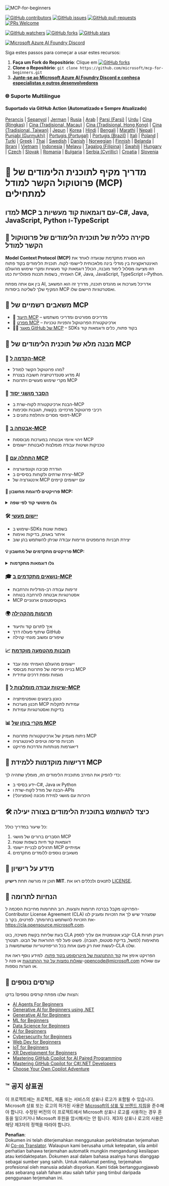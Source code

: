 <!--
CO_OP_TRANSLATOR_METADATA:
{
  "original_hash": "ce7bdf442957a1b4876032fd8ac80617",
  "translation_date": "2025-05-19T11:00:06+00:00",
  "source_file": "README.md",
  "language_code": "ms"
}
-->
![MCP-for-beginners](../../translated_images/mcp-beginners.2ce2b317996369ff66c5b72e25eff9d4288ab2741fc70c0b4e523d1ae1e249fd.ms.png)

[![GitHub contributors](https://img.shields.io/github/contributors/microsoft/mcp-for-beginners.svg)](https://GitHub.com/microsoft/mcp-for-beginners/graphs/contributors)
[![GitHub issues](https://img.shields.io/github/issues/microsoft/mcp-for-beginners.svg)](https://GitHub.com/microsoft/mcp-for-beginners/issues)
[![GitHub pull-requests](https://img.shields.io/github/issues-pr/microsoft/mcp-for-beginners.svg)](https://GitHub.com/microsoft/mcp-for-beginners/pulls)
[![PRs Welcome](https://img.shields.io/badge/PRs-welcome-brightgreen.svg?style=flat-square)](http://makeapullrequest.com)

[![GitHub watchers](https://img.shields.io/github/watchers/microsoft/mcp-for-beginners.svg?style=social&label=Watch)](https://GitHub.com/microsoft/mcp-for-beginners/watchers)
[![GitHub forks](https://img.shields.io/github/forks/microsoft/mcp-for-beginners.svg?style=social&label=Fork)](https://GitHub.com/microsoft/mcp-for-beginners/network)
[![GitHub stars](https://img.shields.io/github/stars/microsoft/mcp-for-beginners?style=social&label=Star)](https://GitHub.com/microsoft/mcp-for-beginners/stargazers)


[![Microsoft Azure AI Foundry Discord](https://dcbadge.vercel.app/api/server/ByRwuEEgH4)](https://discord.com/invite/ByRwuEEgH4)


Siga estes passos para começar a usar estes recursos:
1. **Faça um Fork do Repositório**: Clique em [![GitHub forks](https://img.shields.io/github/forks/microsoft/mcp-for-beginners.svg?style=social&label=Fork)](https://GitHub.com/microsoft/mcp-for-beginners/network)
2. **Clone o Repositório**: `git clone https://github.com/microsoft/mcp-for-beginners.git`
3. [**Junte-se ao Microsoft Azure AI Foundry Discord e conheça especialistas e outros desenvolvedores**](https://discord.com/invite/ByRwuEEgH4)


### 🌐 Suporte Multilíngue

#### Suportado via GitHub Action (Automatizado e Sempre Atualizado)
[Perancis](../fr/README.md) | [Sepanyol](../es/README.md) | [Jerman](../de/README.md) | [Rusia](../ru/README.md) | [Arab](../ar/README.md) | [Parsi (Farsi)](../fa/README.md) | [Urdu](../ur/README.md) | [Cina (Ringkas)](../zh/README.md) | [Cina (Tradisional, Macau)](../mo/README.md) | [Cina (Tradisional, Hong Kong)](../hk/README.md) | [Cina (Tradisional, Taiwan)](../tw/README.md) | [Jepun](../ja/README.md) | [Korea](../ko/README.md) | [Hindi](../hi/README.md) | [Bengali](../bn/README.md) | [Marathi](../mr/README.md) | [Nepali](../ne/README.md) | [Punjabi (Gurmukhi)](../pa/README.md) | [Portugis (Portugal)](../pt/README.md) | [Portugis (Brazil)](../br/README.md) | [Itali](../it/README.md) | [Poland](../pl/README.md) | [Turki](../tr/README.md) | [Greek](../el/README.md) | [Thai](../th/README.md) | [Swedish](../sv/README.md) | [Danish](../da/README.md) | [Norwegian](../no/README.md) | [Finnish](../fi/README.md) | [Belanda](../nl/README.md) | [Ibrani](../he/README.md) | [Vietnam](../vi/README.md) | [Indonesia](../id/README.md) | [Melayu](./README.md) | [Tagalog (Filipina)](../tl/README.md) | [Swahili](../sw/README.md) | [Hungary](../hu/README.md) | [Czech](../cs/README.md) | [Slovak](../sk/README.md) | [Romania](../ro/README.md) | [Bulgaria](../bg/README.md) | [Serbia (Cyrillic)](../sr/README.md) | [Croatia](../hr/README.md) | [Slovenia](../sl/README.md)
# 🚀 מדריך מקיף לתוכנית הלימודים של פרוטוקול הקשר למודל (MCP) למתחילים

## **למדו MCP עם דוגמאות קוד מעשיות ב-C#, Java, JavaScript, Python ו-TypeScript**

## 🧠 סקירה כללית של תוכנית הלימודים של פרוטוקול הקשר למודל

**Model Context Protocol (MCP)** הוא מסגרת מתקדמת שנועדה לאחד את האינטראקציות בין מודלי בינה מלאכותית ליישומי לקוח. תוכנית הלימודים בקוד פתוח הזו מציעה מסלול לימוד מובנה, הכולל דוגמאות קוד מעשיות ומקרי שימוש מהעולם האמיתי, בשפות תכנות פופולריות כמו C#, Java, JavaScript, TypeScript ו-Python.

בין אם אתה מפתח AI, אדריכל מערכות או מהנדס תוכנה, מדריך זה הוא המשאב המקיף שלך לשליטה ביסודות MCP ואסטרטגיות היישום שלו.

## 🔗 משאבים רשמיים של MCP

- 📘 [תיעוד MCP](https://modelcontextprotocol.io/) – מדריכים מפורטים ומדריכי משתמש  
- 📜 [מפרט MCP](https://spec.modelcontextprotocol.io/) – ארכיטקטורת הפרוטוקול והפניות טכניות  
- 🧑‍💻 [מאגר GitHub של MCP](https://github.com/modelcontextprotocol) – SDKs בקוד פתוח, כלים ודוגמאות קוד  

## 🧭 מבנה מלא של תוכנית הלימודים של MCP

### 📌 [הקדמה ל-MCP](./00-Introduction/README.md)

- מהו פרוטוקול הקשר למודל?  
- מדוע סטנדרטיזציה חשובה בצנרת AI  
- מקרי שימוש מעשיים ויתרונות MCP  

### 🧩 [הסבר מושגי יסוד](./01-CoreConcepts/README.md)

- הבנת ארכיטקטורת לקוח-שרת ב-MCP  
- רכיבי פרוטוקול מרכזיים: בקשות, תגובות וסכימות  
- דפוסי מסרים והחלפת נתונים ב-MCP  

### 🔐 [אבטחה ב-MCP](./02-Security/readme.md)

- זיהוי איומי אבטחה במערכות מבוססות MCP  
- טכניקות ושיטות עבודה מומלצות לאבטחת יישומים  

### 🚀 [התחלה עם MCP](./03-GettingStarted/README.md)

- הגדרת סביבה וקונפיגורציה  
- יצירת שרתים ולקוחות בסיסיים ב-MCP  
- אינטגרציה של MCP עם יישומים קיימים  

#### 🧮 פרויקטים לדוגמת מחשבון MCP:  
<details>
  <summary><strong>גלו מימושי קוד לפי שפה</strong></summary>

  - [דוגמת שרת MCP ב-C#](./03-GettingStarted/samples/csharp/README.md)  
  - [מחשבון MCP ב-Java](./03-GettingStarted/samples/java/calculator/README.md)  
  - [הדגמת MCP ב-JavaScript](./03-GettingStarted/samples/javascript/README.md)  
  - [שרת MCP ב-Python](../../03-GettingStarted/samples/python/mcp_calculator_server.py)  
  - [דוגמת MCP ב-TypeScript](./03-GettingStarted/samples/typescript/README.md)  

</details>

### 🛠️ [יישום מעשי](./04-PracticalImplementation/README.md)

- שימוש ב-SDKs בשפות שונות  
- איתור באגים, בדיקות ואימות  
- יצירת תבניות פרומפטים וזרימות עבודה שניתן להשתמש בהן שוב  

#### 💡 פרויקטים מתקדמים של מחשבון MCP:  
<details>
  <summary><strong>גלו דוגמאות מתקדמות</strong></summary>

  - [דוגמה מתקדמת ב-C#](./04-PracticalImplementation/samples/csharp/README.md)  
  - [דוגמת אפליקציית מכולה ב-Java](./04-PracticalImplementation/samples/java/containerapp/README.md)  
  - [דוגמה מתקדמת ב-JavaScript](./04-PracticalImplementation/samples/javascript/README.md)  
  - [יישום מורכב ב-Python](../../04-PracticalImplementation/samples/python/mcp_sample.py)  
  - [דוגמת מכולה ב-TypeScript](./04-PracticalImplementation/samples/typescript/README.md)  

</details>

### 🎓 [נושאים מתקדמים ב-MCP](./05-AdvancedTopics/README.md)

- זרימות עבודה רב-מודליות והרחבות  
- אסטרטגיות אבטחה להרחבה בטוחה  
- MCP באקוסיסטמים ארגוניים  

### 🌍 [תרומות מהקהילה](./06-CommunityContributions/README.md)

- איך לתרום קוד ותיעוד  
- שיתוף פעולה דרך GitHub  
- שיפורים ומשוב מונחי קהילה  

### 📈 [תובנות מהטמעה מוקדמת](./07-CaseStudies/README.md)

- יישומים מהעולם האמיתי ומה עבד  
- בנייה ופריסה של פתרונות מבוססי MCP  
- מגמות ומפת דרכים עתידית  

### 📏 [שיטות עבודה מומלצות ל-MCP](./08-BestPractices/README.md)

- כוונון ביצועים ואופטימיזציה  
- תכנון מערכות MCP עמידות לתקלות  
- בדיקות ואסטרטגיות עמידות  

### 📊 [מקרי בוחן של MCP](./09-CaseStudy/Readme.md)

- ניתוח מעמיק של ארכיטקטורות פתרונות MCP  
- תכניות פריסה וטיפים לאינטגרציה  
- דיאגרמות מנותחות והדרכות פרויקט  

## 🎯 דרישות מוקדמות ללמידת MCP

כדי להפיק את המירב מתוכנית הלימודים הזו, מומלץ שתהיה לך:

- ידע בסיסי ב-C#, Java או Python  
- הבנה של מודל לקוח-שרת ו-APIs  
- (אופציונלי) היכרות עם מושגי למידת מכונה  

## 🛠️ כיצד להשתמש בתוכנית הלימודים בצורה יעילה

כל שיעור במדריך כולל:

1. הסברים ברורים של מושגי MCP  
2. דוגמאות קוד חיות בשפות שונות  
3. תרגילים לבניית יישומי MCP אמיתיים  
4. משאבים נוספים ללומדים מתקדמים  

## 📜 מידע על רישיון

תוכן זה מורשה תחת **רישיון MIT**. לתנאים ולכללים ראו את [LICENSE](../../LICENSE).

## 🤝 הנחיות לתרומה

הפרויקט מקבל בברכה תרומות והצעות. רוב התרומות מחייבות הסכמה ל-  
Contributor License Agreement (CLA) שמצהיר שיש לך את הזכויות ומעניק לנו  
את הזכויות להשתמש בתרומתך. לפרטים, בקר ב- <https://cla.opensource.microsoft.com>.

בעת שליחת בקשת משיכה, בוט CLA יקבע אוטומטית אם עליך לספק CLA ויעניק תגיות מתאימות (למשל, בדיקת סטטוס, תגובה). פשוט פעל לפי ההוראות של הבוט. תצטרך לעשות זאת רק פעם אחת בכל הריפוזיטוריות שמשתמשות ב-CLA שלנו.

הפרויקט אימץ את [קוד ההתנהגות של מיקרוסופט בקוד פתוח](https://opensource.microsoft.com/codeofconduct/). למידע נוסף ראה את [שאלות נפוצות על קוד ההתנהגות](https://opensource.microsoft.com/codeofconduct/faq/) או פנה ל-[opencode@microsoft.com](mailto:opencode@microsoft.com) עם שאלות או הערות נוספות.

## 🎒 קורסים נוספים  
הצוות שלנו מפתח קורסים נוספים! בדקו:

- [AI Agents For Beginners](https://github.com/microsoft/ai-agents-beginners?WT.mc_id=academic-105485-koreyst)  
- [Generative AI for Beginners using .NET](https://github.com/microsoft/Generative-AI-for-beginners-dotnet?WT.mc_id=academic-105485-koreyst)  
- [Generative AI for Beginners](https://github.com/microsoft/generative-ai-for-beginners?WT.mc_id=academic-105485-koreyst)
- [ML for Beginners](https://aka.ms/ml-beginners?WT.mc_id=academic-105485-koreyst)
- [Data Science for Beginners](https://aka.ms/datascience-beginners?WT.mc_id=academic-105485-koreyst)
- [AI for Beginners](https://aka.ms/ai-beginners?WT.mc_id=academic-105485-koreyst)
- [Cybersecurity for Beginners](https://github.com/microsoft/Security-101??WT.mc_id=academic-96948-sayoung)
- [Web Dev for Beginners](https://aka.ms/webdev-beginners?WT.mc_id=academic-105485-koreyst)
- [IoT for Beginners](https://aka.ms/iot-beginners?WT.mc_id=academic-105485-koreyst)
- [XR Development for Beginners](https://github.com/microsoft/xr-development-for-beginners?WT.mc_id=academic-105485-koreyst)
- [Mastering GitHub Copilot for AI Paired Programming](https://aka.ms/GitHubCopilotAI?WT.mc_id=academic-105485-koreyst)
- [Mastering GitHub Copilot for C#/.NET Developers](https://github.com/microsoft/mastering-github-copilot-for-dotnet-csharp-developers?WT.mc_id=academic-105485-koreyst)
- [Choose Your Own Copilot Adventure](https://github.com/microsoft/CopilotAdventures?WT.mc_id=academic-105485-koreyst)


## ™️ 공지 상표권

이 프로젝트에는 프로젝트, 제품 또는 서비스의 상표나 로고가 포함될 수 있습니다. Microsoft 상표 또는 로고의 허가된 사용은 [Microsoft의 상표 및 브랜드 지침](https://www.microsoft.com/legal/intellectualproperty/trademarks/usage/general)을 준수해야 합니다. 수정된 버전의 이 프로젝트에서 Microsoft 상표나 로고를 사용하는 경우 혼동을 일으키거나 Microsoft 후원을 암시해서는 안 됩니다. 제3자 상표나 로고의 사용은 해당 제3자의 정책을 따라야 합니다.

**Penafian**:  
Dokumen ini telah diterjemahkan menggunakan perkhidmatan terjemahan AI [Co-op Translator](https://github.com/Azure/co-op-translator). Walaupun kami berusaha untuk ketepatan, sila ambil perhatian bahawa terjemahan automatik mungkin mengandungi kesilapan atau ketidaktepatan. Dokumen asal dalam bahasa asalnya harus dianggap sebagai sumber yang sahih. Untuk maklumat penting, terjemahan profesional oleh manusia adalah disyorkan. Kami tidak bertanggungjawab atas sebarang salah faham atau salah tafsir yang timbul daripada penggunaan terjemahan ini.